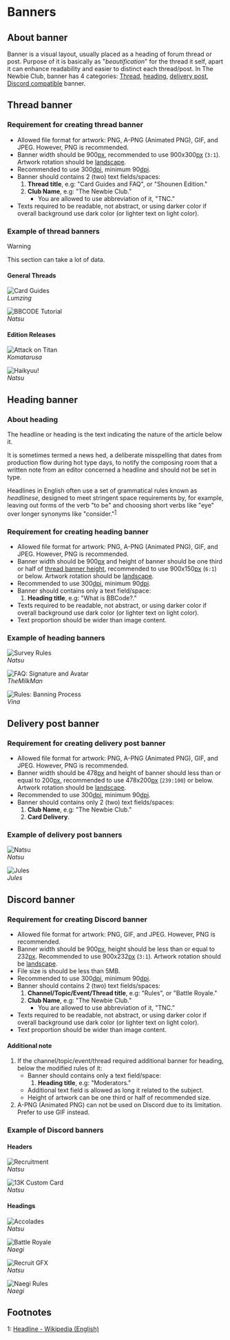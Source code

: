 # Banners

## About banner

Banner is a visual layout, usually placed as a heading of forum thread or post. Purpose of it is basically as "*beautification*" for the thread it self, apart it can enhance readability and easier to distinct each thread/post. In The Newbie Club, banner has 4 categories: [Thread](#thread-banner), [heading](#heading-banner), [delivery post](#delivery-post-banner), [Discord compatible](#discord-banner) banner.

## Thread banner

### Requirement for creating thread banner

* Allowed file format for artwork: PNG, A-PNG (Animated PNG), GIF, and JPEG. However, PNG is recommended.
* Banner width should be 900[px], recommended to use 900x300[px] (`3:1`). Artwork rotation should be [landscape].
* Recommended to use 300[dpi], minimum 90[dpi].
* Banner should contains 2 (two) text fields/spaces:
  1. **Thread title**, e.g: "Card Guides and FAQ", or "Shounen Edition."
  2. **Club Name**, e.g: "The Newbie Club."
     * You are allowed to use abbreviation of it, "TNC."
* Texts required to be readable, not abstract, or using darker color if overall background use dark color (or lighter text on light color).

### Example of thread banners

> [!WARNING]
> This section can take a lot of data.

#### General Threads

![Card Guides](../src/threadBanner/cardGuidesandFaq.png)
<br/>*Lumzing*

![BBCODE Tutorial](../src/threadBanner/bbCodeTutorialBanner.png)
<br/>*Natsu*

#### Edition Releases

![Attack on Titan](../src/threadBanner/attackOnTitanEdition.png)
<br/>*Komatarusa*

![Haikyuu!](../src/threadBanner/haikyuuEdition.gif)
<br/>*Natsu*

## Heading banner

### About heading

The headline or heading is the text indicating the nature of the article below it.

It is sometimes termed a news hed, a deliberate misspelling that dates from production flow during hot type days, to notify the composing room that a written note from an editor concerned a headline and should not be set in type.

Headlines in English often use a set of grammatical rules known as *headlinese*, designed to meet stringent space requirements by, for example, leaving out forms of the verb "to be" and choosing short verbs like "eye" over longer synonyms like "consider."<sup>[1](#fn1)</sup>

### Requirement for creating heading banner

* Allowed file format for artwork: PNG, A-PNG (Animated PNG), GIF, and JPEG. However, PNG is recommended.
* Banner width should be 900[px] and height of banner should be one third or half of [thread banner height](#requirement-for-creating-thread-banner), recommended to use 900x150[px] (`6:1`) or below. Artwork rotation should be [landscape].
* Recommended to use 300[dpi], minimum 90[dpi].
* Banner should contains only a text field/space:
  1. **Heading title**, e.g: "What is BBCode?."
* Texts required to be readable, not abstract, or using darker color if overall background use dark color (or lighter text on light color).
* Text proportion should be wider than image content.

### Example of heading banners

![Survey Rules](../src/headingBanner/surveyRules.png)
<br/>*Natsu*

![FAQ: Signature and Avatar](../src/headingBanner/faqSigAndAvatars.png)
<br/>*TheMilkMan*

![Rules: Banning Process](../src/headingBanner/rulesBanProcess.png)
<br/>*Vina*

## Delivery post banner

### Requirement for creating delivery post banner

* Allowed file format for artwork: PNG, A-PNG (Animated PNG), GIF, and JPEG. However, PNG is recommended.
* Banner width should be 478[px] and height of banner should less than or equal to 200[px], recommended to use 478x200[px] (`239:100`) or below. Artwork rotation should be [landscape].
* Recommended to use 300[dpi], minimum 90[dpi].
* Banner should contains only 2 (two) text fields/spaces:
  1. **Club Name**, e.g: "The Newbie Club."
  2. **Card Delivery**.

### Example of delivery post banners

![Natsu](../src/deliveryBanner/Natsu.png)
<br/>*Natsu*

![Jules](../src/deliveryBanner/Jules.png)
<br/>*Jules*

## Discord banner

### Requirement for creating Discord banner

* Allowed file format for artwork: PNG, GIF, and JPEG. However, PNG is recommended.
* Banner width should be 900[px], height should be less than or equal to 232[px]. Recommended to use 900x232[px] (`3:1`). Artwork rotation should be [landscape].
* File size is should be less than 5MB.
* Recommended to use 300[dpi], minimum 90[dpi].
* Banner should contains 2 (two) text fields/spaces:
  1. **Channel/Topic/Event/Thread title**, e.g: "Rules", or "Battle Royale."
  2. **Club Name**, e.g: "The Newbie Club."
     * You are allowed to use abbreviation of it, "TNC."
* Texts required to be readable, not abstract, or using darker color if overall background use dark color (or lighter text on light color).
* Text proportion should be wider than image content.

#### Additional note

1. If the channel/topic/event/thread required additional banner for heading, below the modified rules of it:
   * Banner should contains only a text field/space:
     1. **Heading title**, e.g: "Moderators."
   * Additional text field is allowed as long it related to the subject.
   * Height of artwork can be one third or half of recommended size.
2. A-PNG (Animated PNG) can not be used on Discord due to its limitation. Prefer to use GIF instead.

### Example of Discord banners

#### Headers

![Recruitment](../src/discordBanner/NatsuRecruitment.png)
<br/>*Natsu*

![13K Custom Card](../src/discordBanner/Natsu13K.png)
<br/>*Natsu*

#### Headings

![Accolades](../src/discordBanner/Natsu13KAccolades.png)
<br/>*Natsu*

![Battle Royale](../src/discordBanner/NaegiBattleRoyale.png)
<br/>*Naegi*

![Recruit GFX](../src/discordBanner/NatsuRecruitGFX.png)
<br/>*Natsu*

![Naegi Rules](../src/discordBanner/NaegiRules.png)
<br/>*Naegi*

## Footnotes

<div class="footnote"><p><a id="fn1">1</a>: <a href="https://en.wikipedia.org/wiki/Headline">Headline - Wikipedia (English) <i class="fas fa-external-link-square-alt"></i></a></p></div>

<!--HYPERLINKS-->
[dpi]: glosarium.md#dots-per-inch-dpi
[landscape]: glosarium.md#landscape
[portrait]: glosarium.md#portrait
[px]: glosarium.md#pixel
[ratio]: glosarium.md#aspect-ratio